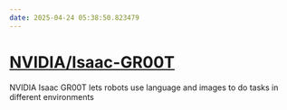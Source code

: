 ```yaml
---
date: 2025-04-24 05:38:50.823479
---
```


# [NVIDIA/Isaac-GR00T](https://github.com/NVIDIA/Isaac-GR00T)

NVIDIA Isaac GR00T lets robots use language and images to do tasks in different environments